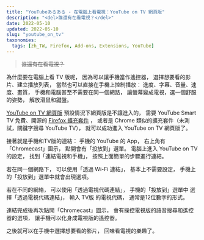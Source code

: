 ```yaml
---
title: "YouTubeあるある - 在電腦上看電視：YouTube on TV 網頁版"
description: "<del>誰還有在看電視？</del>"
date: 2022-05-10
updated: 2022-05-10
slug: "youtube_on_tv"
taxonomies:
  tags: [zh_TW, Firefox, Add-ons, Extensions, YouTube]
---
```


> <del>誰還有在看電視？</del>

為什麼要在電腦上看 TV 版呢，
因為可以讓手機當作遙控器，
選擇想要看的影片、建立播放列表，
當然也可以直接在手機上控制播放：
進度、字幕、音量、速度、畫質，
手機和電腦甚至不需要在同一個網路，
讓螢幕變成電視，選一個舒服的姿勢，
解放滑鼠和鍵盤。

[YouTube on TV 網頁版](https://www.youtube.com/tv) 預設情況下網頁版是不讓進入的，
需要 YouTube Smart TV 免費、開源的 [Firefox 擴充套件](https://addons.mozilla.org/firefox/addon/youtube-for-tv/) ，
或者是 Chrome 類似的擴充套件（未測試，關鍵字搜尋 YouTube TV），
就可以成功進入 YouTube on TV 網頁版了。

接著就是手機和TV版的連結：
手機的 YouTube 的 App，
右上角有「Chromecast」圖示，
點開會有「投放到」選單。
電腦上進入 YouTube on TV 的設定，
找到「連結電視和手機」，
按照上面簡單的步驟進行連結。

若在同一個網路下，
可以使用「透過 Wi-Fi 連結」，
基本上不需要設定，
手機上的「投放到」選單中就會出現選項。

若在不同的網絡，
可以使用「透過電視代碼連結」，
手機的「投放到」選單中
選擇「透過電視代碼連結」，
輸入 TV版 的電視代碼，
通常是12位數字的形式。

連結完成後再次點開「Chromecast」圖示，
會有操控電視版的語音搜尋和遙控器的選項，
讓手機可以化身成電視版的遙控器。

之後就可以在手機中選擇想要看的影片，
回味看電視的樂趣了。
